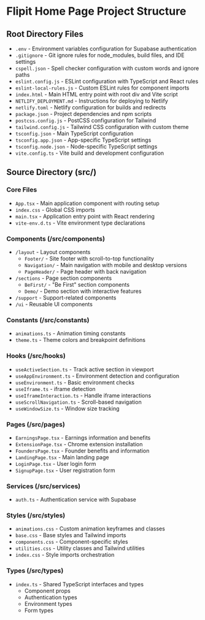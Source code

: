 # Flipit Home Page Project Structure

## Root Directory Files

- `.env` - Environment variables configuration for Supabase authentication
- `.gitignore` - Git ignore rules for node_modules, build files, and IDE settings
- `cspell.json` - Spell checker configuration with custom words and ignore paths
- `eslint.config.js` - ESLint configuration with TypeScript and React rules
- `eslint-local-rules.js` - Custom ESLint rules for component imports
- `index.html` - Main HTML entry point with root div and Vite script
- `NETLIFY_DEPLOYMENT.md` - Instructions for deploying to Netlify
- `netlify.toml` - Netlify configuration for builds and redirects
- `package.json` - Project dependencies and npm scripts
- `postcss.config.js` - PostCSS configuration for Tailwind
- `tailwind.config.js` - Tailwind CSS configuration with custom theme
- `tsconfig.json` - Main TypeScript configuration
- `tsconfig.app.json` - App-specific TypeScript settings
- `tsconfig.node.json` - Node-specific TypeScript settings
- `vite.config.ts` - Vite build and development configuration

## Source Directory (src/)

### Core Files

- `App.tsx` - Main application component with routing setup
- `index.css` - Global CSS imports
- `main.tsx` - Application entry point with React rendering
- `vite-env.d.ts` - Vite environment type declarations

### Components (/src/components)

- `/layout` - Layout components
  - `Footer/` - Site footer with scroll-to-top functionality
  - `Navigation/` - Main navigation with mobile and desktop versions
  - `PageHeader/` - Page header with back navigation
- `/sections` - Page section components
  - `BeFirst/` - "Be First" section components
  - `Demo/` - Demo section with interactive features
- `/support` - Support-related components
- `/ui` - Reusable UI components

### Constants (/src/constants)

- `animations.ts` - Animation timing constants
- `theme.ts` - Theme colors and breakpoint definitions

### Hooks (/src/hooks)

- `useActiveSection.ts` - Track active section in viewport
- `useAppEnvironment.ts` - Environment detection and configuration
- `useEnvironment.ts` - Basic environment checks
- `useIframe.ts` - iframe detection
- `useIframeInteraction.ts` - Handle iframe interactions
- `useScrollNavigation.ts` - Scroll-based navigation
- `useWindowSize.ts` - Window size tracking

### Pages (/src/pages)

- `EarningsPage.tsx` - Earnings information and benefits
- `ExtensionPage.tsx` - Chrome extension installation
- `FoundersPage.tsx` - Founder benefits and information
- `LandingPage.tsx` - Main landing page
- `LoginPage.tsx` - User login form
- `SignupPage.tsx` - User registration form

### Services (/src/services)

- `auth.ts` - Authentication service with Supabase

### Styles (/src/styles)

- `animations.css` - Custom animation keyframes and classes
- `base.css` - Base styles and Tailwind imports
- `components.css` - Component-specific styles
- `utilities.css` - Utility classes and Tailwind utilities
- `index.css` - Style imports orchestration

### Types (/src/types)

- `index.ts` - Shared TypeScript interfaces and types
  - Component props
  - Authentication types
  - Environment types
  - Form types
